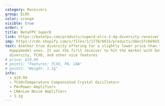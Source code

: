 ```yaml
---
category: Receivers
group: ELRS
color: orange
visible: true
order: 4
title: BetaFPV SuperD
link: https://betafpv.com/products/superd-elrs-2-4g-diversity-receiver
img: https://cdn.shopify.com/s/files/1/1778/6615/products/d8ec5fc669d336cc3acd4669d4a65584_71ac0241-54a6-4de7-9a25-7492e0266aff_720x.jpg?v=1666834818
text: Another true diversity offering for a slightly lower price than the
  Happymodel ones. It was the first receiver to hit the market with both true
  diversity, TCXO, and other nice features
# price: $19.99
# point1: "Features: TCXO, PA, LNA"
# point2: "Weight: 1.1g"
info:
  - $19.99
  - TCXO<Temperature Compensated Crystal Oscillator>
  - PA<Power Amplifier>
  - LNA<Low Noise Amplifier>
  - 1.1g
---
```

